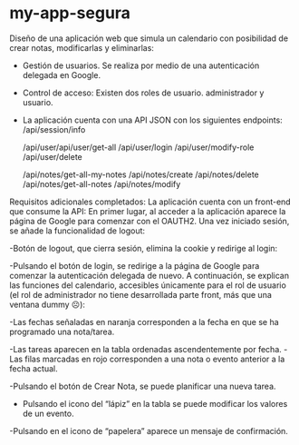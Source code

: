 # my-app-segura


Diseño de una aplicación web que simula un calendario con posibilidad de crear notas, modificarlas y eliminarlas:

- Gestión de usuarios. Se realiza por medio de una autenticación delegada en Google.
- Control de acceso: Existen dos roles de usuario. administrador y usuario.
- La aplicación cuenta con una API JSON con los siguientes endpoints:
	/api/session/info
	
	/api/user/api/user/get-all
	/api/user/login
	/api/user/modify-role
	/api/user/delete
		
	/api/notes/get-all-my-notes
	/api/notes/create
	/api/notes/delete
	/api/notes/get-all-notes
	/api/notes/modify


Requisitos adicionales completados:
La aplicación cuenta con un front-end que consume la API:
En primer lugar, al acceder a la aplicación aparece la página de Google para comenzar con el OAUTH2. Una vez iniciado sesión, se añade la funcionalidad de logout:

 
-Botón de logout, que cierra sesión, elimina la cookie y redirige al login:
 
-Pulsando el botón de login, se redirige a la página de Google para comenzar la autenticación delegada de nuevo.
A continuación, se explican las funciones del calendario, accesibles únicamente para el rol de usuario (el rol de administrador no tiene desarrollada parte front, más que una ventana dummy ☹):
 
-Las fechas señaladas en naranja corresponden a la fecha en que se ha programado una nota/tarea.
 
-Las tareas aparecen en la tabla ordenadas ascendentemente por fecha. 
-Las filas marcadas en rojo corresponden a una nota o evento anterior a la fecha actual.
 
-Pulsando el botón de Crear Nota, se puede planificar una nueva tarea. 
 
- Pulsando el icono del “lápiz” en la tabla se puede modificar los valores de un evento.
 
-Pulsando en el icono de “papelera” aparece un mensaje de confirmación.
